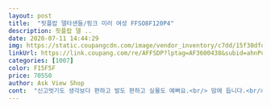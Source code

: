 ```yaml
---
layout: post 
title:  "핏플랍 델타샌들/핑크 미러 여성 FFSO8F120P4" 
description: 핏플랍 델 ..
date: 2020-07-11 14:44:29 
img: https://static.coupangcdn.com/image/vendor_inventory/c7dd/15f30dfdc1375be0bca073317b28c2683eb6e8ab3c1afb831a23c9805851.jpg 
linkUrl: https://link.coupang.com/re/AFFSDP?lptag=AF3600438&subid=ahnPublicAsk&pageKey=294490833&itemId=929261584&vendorItemId=5306359903&traceid=V0-113-b9c14c479b15ad72 
categories: [1007] 
color: F15F5F 
price: 70550 
author: Ask View Shop 
cont:  "신고벗기도 생각보다 편하고 발도 편하고 실물도 예뻐요.<br/> 맘에 듭니다.<br/><br/>제가 발볼이 좀 있는데 넘편안하게 ,잘 신어요<br/>편하게 잘 신고 있어요.<br/> 출근할때 데일리로 신고 있ㅇ요.<br/><br/>" 
---
```

